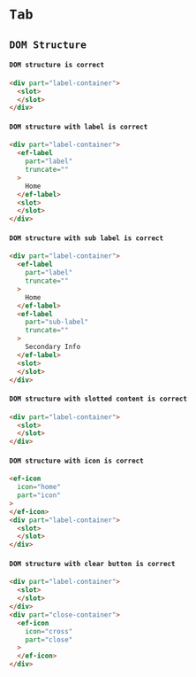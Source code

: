 # `Tab`

## `DOM Structure`

####   `DOM structure is correct`

```html
<div part="label-container">
  <slot>
  </slot>
</div>

```

####   `DOM structure with label is correct`

```html
<div part="label-container">
  <ef-label
    part="label"
    truncate=""
  >
    Home
  </ef-label>
  <slot>
  </slot>
</div>

```

####   `DOM structure with sub label is correct`

```html
<div part="label-container">
  <ef-label
    part="label"
    truncate=""
  >
    Home
  </ef-label>
  <ef-label
    part="sub-label"
    truncate=""
  >
    Secondary Info
  </ef-label>
  <slot>
  </slot>
</div>

```

####   `DOM structure with slotted content is correct`

```html
<div part="label-container">
  <slot>
  </slot>
</div>

```

####   `DOM structure with icon is correct`

```html
<ef-icon
  icon="home"
  part="icon"
>
</ef-icon>
<div part="label-container">
  <slot>
  </slot>
</div>

```

####   `DOM structure with clear button is correct`

```html
<div part="label-container">
  <slot>
  </slot>
</div>
<div part="close-container">
  <ef-icon
    icon="cross"
    part="close"
  >
  </ef-icon>
</div>

```

